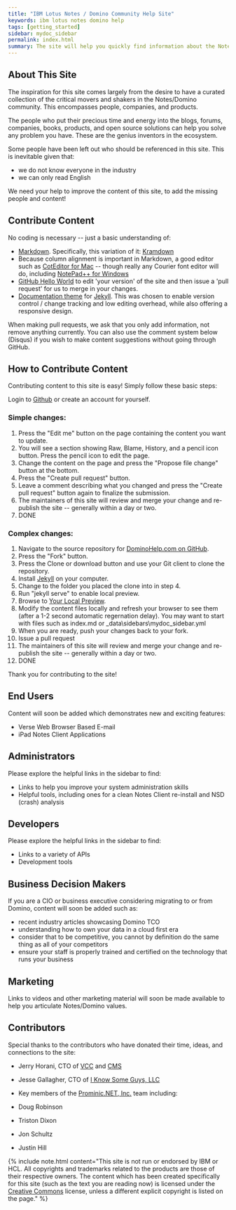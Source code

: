 ```yaml
---
title: "IBM Lotus Notes / Domino Community Help Site"
keywords: ibm lotus notes domino help
tags: [getting_started]
sidebar: mydoc_sidebar
permalink: index.html
summary: The site will help you quickly find information about the Notes / Domino ecosystem.
---
```


## About This Site

The inspiration for this site comes largely from the desire to have a curated collection of the critical movers and shakers in the Notes/Domino community.   This encompasses people, companies, and products.

The people who put their precious time and energy into the blogs, forums, companies, books, products, and open source solutions can help you solve any problem you have.  These are the genius inventors in the ecosystem.

Some people have been left out who should be referenced in this site.  This is inevitable given that:
* we do not know everyone in the industry
* we can only read English

We need your help to improve the content of this site, to add the missing people and content!

## Contribute Content

No coding is necessary -- just a basic understanding of:
* [Markdown](https://www.markdownguide.org/basic-syntax/).  Specifically, this variation of it: [Kramdown](https://kramdown.gettalong.org/quickref.html)
* Because column alignment is important in Markdown, a good editor such as [CotEditor for Mac](https://itunes.apple.com/us/app/coteditor/id1024640650?mt=12) -- though really any Courier font editor will do, including [NotePad++ for Windows](https://notepad-plus-plus.org)
* [GitHub Hello World](https://guides.github.com/activities/hello-world/) to edit 'your version' of the site and then issue a 'pull request' for us to merge in your changes.
* [Documentation theme](https://idratherbewriting.com/documentation-theme-jekyll/) for [Jekyll](https://jekyllrb.com).  This was chosen to enable version control / change tracking and low editing overhead, while also offering a responsive design.

When making pull requests, we ask that you only add information, not remove anything currently.  You can also use the comment system below (Disqus) if you wish to make content suggestions without going through GitHub.

## How to Contribute Content

Contributing content to this site is easy! Simply follow these basic steps:

Login to [Github](https://github.com/) or create an account for yourself.

### Simple changes:
1. Press the "Edit me" button on the page containing the content you want to update.
2. You will see a section showing Raw, Blame, History, and a pencil icon button.  Press the pencil icon to edit the page.
3. Change the content on the page and press the "Propose file change" button at the bottom.
4. Press the "Create pull request" button.
5. Leave a comment describing what you changed and press the "Create pull request" button again to finalize the submission.
6. The maintainers of this site will review and merge your change and re-publish the site -- generally within a day or two.
7. DONE
 

### Complex changes:
1. Navigate to the source repository for [DominoHelp.com on GitHub](https://github.com/prominic/dominohelp).
2. Press the "Fork" button.
3. Press the Clone or download button and use your Git client to clone the repository.
4. Install [Jekyll](https://jekyllrb.com) on your computer.
5. Change to the folder you placed the clone into in step 4.
6. Run "jekyll serve" to enable local preview.
7. Browse to [Your Local Preview](http://localhost:4000).
8. Modify the content files locally and refresh your browser to see them (after a 1-2 second automatic regernation delay).  You may want to start with files such as index.md or _data\sidebars\mydoc_sidebar.yml
9. When you are ready, push your changes back to your fork.
10. Issue a pull request
11. The maintainers of this site will review and merge your change and re-publish the site -- generally within a day or two.
12. DONE

Thank you for contributing to the site!


## End Users

Content will soon be added which demonstrates new and exciting features:

* Verse Web Browser Based E-mail 
* iPad Notes Client Applications


## Administrators

Please explore the helpful links in the sidebar to find:

* Links to help you improve your system administration skills
* Helpful tools, including ones for a clean Notes Client re-install and NSD (crash) analysis

## Developers

Please explore the helpful links in the sidebar to find:

* Links to a variety of APIs
* Development tools

## Business Decision Makers

If you are a CIO or business executive considering migrating to or from Domino, content will soon be added such as:

* recent industry articles showcasing Domino TCO
* understanding how to own your data in a cloud first era
* consider that to be competitive, you cannot by definition do the same thing as all of your competitors
* ensure your staff is properly trained and certified on the technology that runs your business


## Marketing

Links to videos and other marketing material will soon be made available to help you articulate Notes/Domino values.


## Contributors

Special thanks to the contributors who have donated their time, ideas, and connections to the site:

* Jerry Horani, CTO of [VCC](https://www.vccusa.com) and [CMS](https://www.cmssite.net)

* Jesse Gallagher, CTO of [I Know Some Guys, LLC](https://www.iknowsomeguys.com)

* Key members of the [Prominic.NET, Inc.](https://Prominic.NET) team including:

* Doug Robinson

* Triston Dixon

* Jon Schultz

* Justin Hill


{% include note.html content="This site is not run or endorsed by IBM or HCL.  All copyrights and trademarks related to the products are those of their respective owners.  The content which has been created specifically for this site (such as the text you are reading now) is licensed under the [Creative Commons](https://en.wikipedia.org/wiki/Creative_Commons_license) license, unless a different explicit copyright is listed on the page." %}